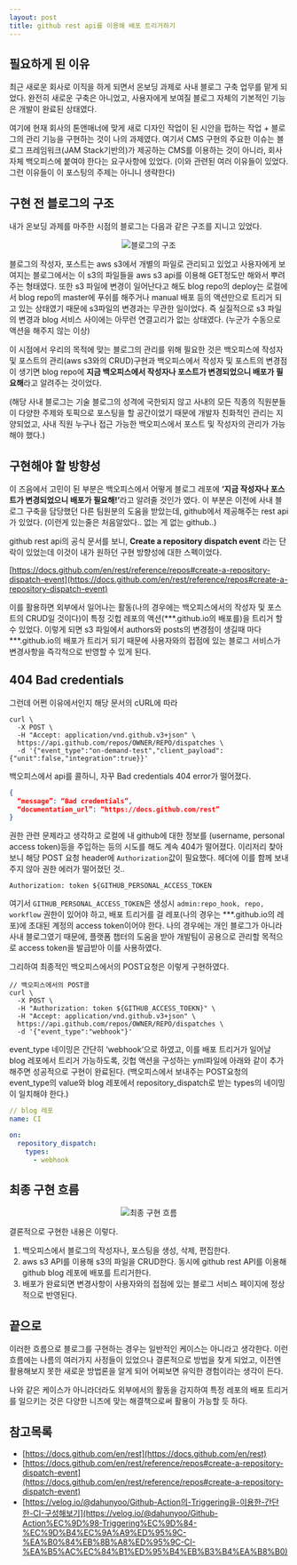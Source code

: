 ```yaml
---
layout: post
title: github rest api를 이용해 배포 트리거하기
---
```



## 필요하게 된 이유

최근 새로운 회사로 이직을 하게 되면서 온보딩 과제로 사내 블로그 구축 업무를 맡게 되었다. 
완전히 새로운 구축은 아니었고, 사용자에게 보여질 블로그 자체의 기본적인 기능은 개발이 완료된 상태였다.  

여기에 현재 회사의 톤앤매너에 맞게 새로 디자인 작업이 된 시안을 펍하는 작업 + 블로그의 관리 기능을 구현하는 것이 나의 과제였다. 여기서 CMS 구현의 주요한 이슈는 블로그 프레임워크(JAM Stack기반의)가 제공하는 CMS를 이용하는 것이 아니라, 회사 자체 백오피스에 붙여야 한다는 요구사항에 있었다. (이와 관련된 여러 이유들이 있었다. 그런 이유들이 이 포스팅의 주제는 아니니 생략한다)

## 구현 전 블로그의 구조
내가 온보딩 과제를 마주한 시점의 블로그는 다음과 같은 구조를 지니고 있었다.

<p align="center">
  <img src="https://blog.kakaocdn.net/dn/CHN8q/btrzvSBWL20/Z7xk5zTdPSbN1KPvTIg1j0/img.jpg" alt="블로그의 구조">
</p>

블로그의 작성자, 포스트는 aws s3에서 개별의 파일로 관리되고 있었고 사용자에게 보여지는 블로그에서는 이 s3의 파일들을 aws s3 api를 이용해 GET정도만 해와서 뿌려주는 형태였다. 또한 s3 파일에 변경이 일어난다고 해도 blog repo의 deploy는 로컬에서 blog repo의 master에 푸쉬를 해주거나 manual 배포 등의 액션만으로 트리거 되고 있는 상태였기 때문에 s3파일의 변경과는 무관한 일이었다. 즉 실질적으로 s3 파일의 변경과 blog 서비스 사이에는 아무런 연결고리가 없는 상태였다. (누군가 수동으로 액션을 해주지 않는 이상)

이 시점에서 우리의 목적에 맞는 블로그의 관리를 위해 필요한 것은 백오피스에 작성자 및 포스트의 관리(aws s3와의 CRUD)구현과 백오피스에서 작성자 및 포스트의 변경점이 생기면 blog repo에 <b>지금 백오피스에서 작성자나 포스트가 변경되었으니 배포가 필요해</b>라고 알려주는 것이었다.

(해당 사내 블로그는 기술 블로그의 성격에 국한되지 않고 사내의 모든 직종의 직원분들이 다양한 주제와 토픽으로 포스팅을 할 공간이었기 때문에 개발자 친화적인 관리는 지양되었고, 사내 직원 누구나 접근 가능한 백오피스에서 포스트 및 작성자의 관리가 가능해야 했다.)


## 구현해야 할 방향성

이 즈음에서 고민이 된 부분은 백오피스에서 어떻게 블로그 레포에 <b>‘지금 작성자나 포스트가 변경되었으니 배포가 필요해!’</b>라고 알려줄 것인가 였다. 이 부분은 이전에 사내 블로그 구축을 담당했던 다른 팀원분의 도움을 받았는데, github에서 제공해주는 rest api가 있었다. (이런게 있는줄은 처음알았다.. 없는 게 없는 github..)

github rest api의 공식 문서를 보니, ****Create a repository dispatch event**** 라는 단락이 있었는데 이것이 내가 원하던 구현 방향성에 대한 스펙이었다.

[https://docs.github.com/en/rest/reference/repos#create-a-repository-dispatch-event](https://docs.github.com/en/rest/reference/repos#create-a-repository-dispatch-event)

이를 활용하면 외부에서 일어나는 활동(나의 경우에는 백오피스에서의 작성자 및 포스트의 CRUD일 것이다)이 특정 깃헙 레포의 액션(***.github.io의 배포를)을 트리거 할 수 있었다. 이렇게 되면 s3 파일에서 authors와 posts의 변경점이 생길때 마다 ***.github.io의 배포가 트리거 되기 때문에 사용자와의 접점에 있는 블로그 서비스가 변경사항을 즉각적으로 반영할 수 있게 된다.

## 404 Bad credentials
그런데 어쩐 이유에서인지 해당 문서의 cURL에 따라
```shell
curl \
  -X POST \
  -H "Accept: application/vnd.github.v3+json" \
  https://api.github.com/repos/OWNER/REPO/dispatches \
  -d '{"event_type":"on-demand-test","client_payload":{"unit":false,"integration":true}}'
```
백오피스에서 api를 콜하니, 자꾸 Bad credentials 404 error가 떨어졌다. 

```json
{
  “message”: “Bad credentials”,
  “documentation_url”: “https://docs.github.com/rest”
}
```

권한 관련 문제라고 생각하고 로컬에 내 github에 대한 정보를 (username, personal access token)등을 주입하는 등의 시도를 해도 계속 404가 떨어졌다. 이리저리 찾아보니 해당 POST 요청 header에 `Authorization`값이 필요했다. 헤더에 이를 함께 보내주지 않아 권한 에러가 떨어졌던 것..

`Authorization: token ${GITHUB_PERSONAL_ACCESS_TOKEN`

여기서 `GITHUB_PERSONAL_ACCESS_TOKEN`은 생성시 `admin:repo_hook, repo, workflow` 권한이 있어야 하고, 배포 트리거를 걸 레포(나의 경우는 ***.github.io의 레포)에 초대된 계정의 access token이어야 한다. 나의 경우에는 개인 블로그가 아니라 사내 블로그였기 때문에, 플랫폼 챕터의 도움을 받아 개발팀이 공용으로 관리할 목적으로 access token을 발급받아 이를 사용하였다.

그리하여 최종적인 백오피스에서의 POST요청은 이렇게 구현하였다.
```shell
// 백오피스에서의 POST콜 
curl \
  -X POST \
  -H "Authorization: token ${GITHUB_ACCESS_TOEKN}" \
  -H "Accept: application/vnd.github.v3+json" \
  https://api.github.com/repos/OWNER/REPO/dispatches \
  -d '{"event_type":"webhook"}'
```

event_type 네이밍은 간단히 ‘webhook’으로 하였고, 이를 배포 트리거가 일어날 blog 레포에서 트리거 가능하도록, 깃헙 액션을 구성하는 yml파일에 아래와 같이 추가해주면 성공적으로 구현이 완료된다. (백오피스에서 보내주는 POST요청의 event_type의 value와 blog 레포에서 repository_dispatch로 받는 types의 네이밍이 일치해야 한다.) 

```yaml
// blog 레포
name: CI

on:
  repository_dispatch:
    types:
      - webhook
```

## 최종 구현 흐름

<p align="center">
  <img src="https://blog.kakaocdn.net/dn/bH2Nmw/btrzzXV3afM/8KAqNqBCT8UPYgZL8ocBUK/img.jpg" alt="최종 구현 흐름">
</p>

결론적으로 구현한 내용은 이렇다.

1. 백오피스에서 블로그의 작성자나, 포스팅을 생성, 삭제, 편집한다.
2. aws s3 API를 이용해 s3의 파일을 CRUD한다. 동시에 github rest API를 이용해 github blog 레포에 배포를 트리거한다.
3. 배포가 완료되면 변경사항이 사용자와의 접점에 있는 블로그 서비스 페이지에 정상적으로 반영된다.

## 끝으로
이러한 흐름으로 블로그를 구현하는 경우는 일반적인 케이스는 아니라고 생각한다. 이런 흐름에는 나름의 여러가지 사정들이 있었으나 결론적으로 방법을 찾게 되었고, 이전엔 활용해보지 못한 새로운 방법론을 알게 되어 어찌보면 유익한 경험이라는 생각이 든다.

나와 같은 케이스가 아니라더라도 외부에서의 활동을 감지하여 특정 레포의 배포 트리거를 일으키는 것은 다양한 니즈에 맞는 해결책으로써 활용이 가능할 듯 하다.

## 참고목록
- [https://docs.github.com/en/rest](https://docs.github.com/en/rest)
- [https://docs.github.com/en/rest/reference/repos#create-a-repository-dispatch-event](https://docs.github.com/en/rest/reference/repos#create-a-repository-dispatch-event)
- [https://velog.io/@dahunyoo/Github-Action의-Triggering을-이용한-간단한-CI-구성해보기](https://velog.io/@dahunyoo/Github-Action%EC%9D%98-Triggering%EC%9D%84-%EC%9D%B4%EC%9A%A9%ED%95%9C-%EA%B0%84%EB%8B%A8%ED%95%9C-CI-%EA%B5%AC%EC%84%B1%ED%95%B4%EB%B3%B4%EA%B8%B0)